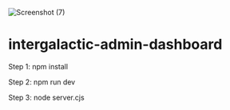 ![Screenshot (7)](https://github.com/murasandev/intergalactic-admin-dashboard/assets/82681981/1e410a17-4ed5-4fbb-b0a6-25282e8e7058)
# intergalactic-admin-dashboard

Step 1: npm install

Step 2: npm run dev

Step 3: node server.cjs
